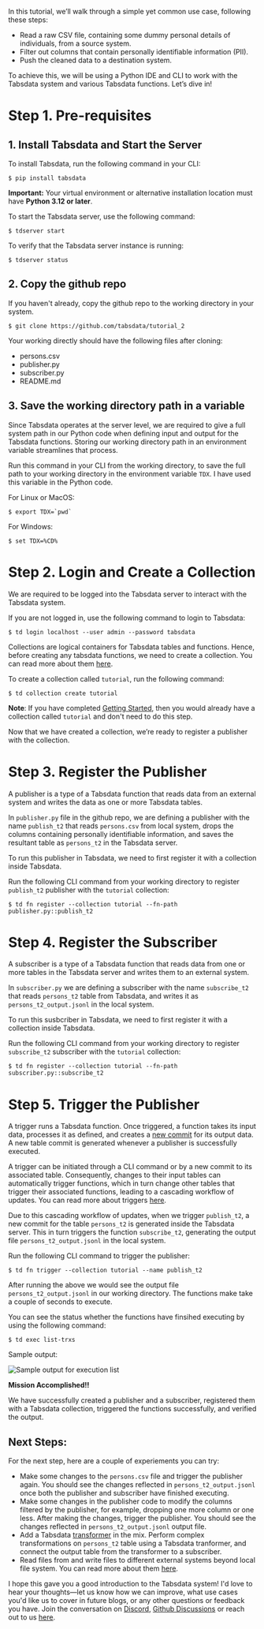 In this tutorial, we’ll walk through a simple yet common use case, following these steps:

* Read a raw CSV file, containing some dummy personal details of individuals, from a source system.
* Filter out columns that contain personally identifiable information (PII).
* Push the cleaned data to a destination system.

To achieve this, we will be using a Python IDE and CLI to work with the Tabsdata system and various Tabsdata functions. Let’s dive in!

# Step 1. Pre-requisites

## 1. Install Tabsdata and Start the Server

To install Tabsdata, run the following command in your CLI:

```
$ pip install tabsdata
```

**Important:** Your virtual environment or alternative installation location must have **Python 3.12 or later**.


To start the Tabsdata server, use the following command:

```
$ tdserver start
```


To verify that the Tabsdata server instance is running:

```
$ tdserver status
```


## 2. Copy the github repo

If you haven't already, copy the github repo to the working directory in your system.

```
$ git clone https://github.com/tabsdata/tutorial_2
```

Your working directly should have the following files after cloning:

* persons.csv
* publisher.py
* subscriber.py
* README.md



## 3. Save the working directory path in a variable

Since Tabsdata operates at the server level, we are required to give a full system path in our Python code when defining input and output for the Tabsdata functions. Storing our working directory path in an environment variable streamlines that process.

Run this command in your CLI from the working directory, to save the full path to your working directory in the environment variable ``TDX``. I have used this variable in the Python code.

For Linux or MacOS:

```
$ export TDX=`pwd`
```

For Windows:

```
$ set TDX=%CD%
```


# Step 2. Login and Create a Collection

We are required to be logged into the Tabsdata server to interact with the Tabsdata system.

If you are not logged in, use the following command to login to Tabsdata:

```
$ td login localhost --user admin --password tabsdata
```

Collections are logical containers for Tabsdata tables and functions. Hence, before creating any tabsdata functions, we need to create a collection. You can read more about them [here](https://docs.tabsdata.com/latest/guide/03_key_concepts/main.html#collections).

To create a collection called ``tutorial``, run the following command:

```
$ td collection create tutorial
```

**Note**: If you have completed [Getting Started](https://docs.tabsdata.com/latest/guide/02_getting_started/main.html), then you would already have a collection called ``tutorial`` and don't need to do this step.


Now that we have created a collection, we’re ready to register a publisher with the collection.


# Step 3. Register the Publisher

A publisher is a type of a Tabsdata function that reads data from an external system and writes the data as one or more Tabsdata tables.

In ``publisher.py`` file in the github repo, we are defining a publisher with the name ``publish_t2`` that reads ``persons.csv`` from local system, drops the columns containing personally identifiable information, and saves the resultant table as ``persons_t2`` in the Tabsdata server.

To run this publisher in Tabsdata, we need to first register it with a collection inside Tabsdata.

Run the following CLI command from your working directory to register ``publish_t2`` publisher with the ``tutorial`` collection:

```
$ td fn register --collection tutorial --fn-path publisher.py::publish_t2
```


# Step 4. Register the Subscriber

A subscriber is a type of a Tabsdata function that reads data from one or more tables in the Tabsdata server and writes them to an external system.

In ``subscriber.py`` we are defining a subscriber with the name ``subscribe_t2`` that reads ``persons_t2`` table from Tabsdata, and writes it as ``persons_t2_output.jsonl`` in the local system.

To run this susbcriber in Tabsdata, we need to first register it with a collection inside Tabsdata.

Run the following CLI command from your working directory to register ``subscribe_t2`` subscriber with the ``tutorial`` collection:

```
$ td fn register --collection tutorial --fn-path subscriber.py::subscribe_t2
```



# Step 5. Trigger the Publisher


A trigger runs a Tabsdata function. Once triggered, a function takes its input data, processes it as defined, and creates a [new commit](https://docs.tabsdata.com/latest/guide/06_working_with_tables/table_frame_1.html#table-commits) for its output data. A new table commit is generated whenever a publisher is successfully executed.

A trigger can be initiated through a CLI command or by a new commit to its associated table. Consequently, changes to their input tables can automatically trigger functions, which in turn change other tables that trigger their associated functions, leading to a cascading workflow of updates. You can read more about triggers [here](https://docs.tabsdata.com/latest/guide/05_working_with_triggers/main.html).

Due to this cascading workflow of updates, when we trigger ``publish_t2``, a new commit for the table ``persons_t2`` is generated inside the Tabsdata server. This in turn triggers the function ``subscribe_t2``, generating the output file ``persons_t2_output.jsonl`` in the local system.

Run the following CLI command to trigger the publisher:

```
$ td fn trigger --collection tutorial --name publish_t2
```

After running the above we would see the output file ``persons_t2_output.jsonl`` in our working directory. The functions make take a couple of seconds to execute. 

You can see the status whether the functions have finsihed executing by using the following command:

```
$ td exec list-trxs
```

Sample output:

![Sample output for execution list](https://docs.tabsdata.com/latest/_images/transf_trx.png)

**Mission Accomplished!!**

We have successfully created a publisher and a subscriber, registered them with a Tabsdata collection, triggered the functions successfully, and verified the output.


## Next Steps:

For the next step, here are a couple of experiements you can try:

* Make some changes to the ``persons.csv`` file and trigger the publisher again. You should see the changes reflected in ``persons_t2_output.jsonl`` once both the publisher and subscriber have finished executing. 
* Make some changes in the publisher code to modify the columns filtered by the publisher, for example, dropping one more column or one less. After making the changes, trigger the publisher. You should see the changes reflected in ``persons_t2_output.jsonl`` output file.
* Add a Tabsdata [transformer](https://docs.tabsdata.com/latest/guide/04_working_with_functions/working_with_transformers/main.html) in the mix. Perform complex transformations on ``persons_t2`` table using a Tabsdata tranformer, and connect the output table from the transformer to a subscriber.
* Read files from and write files to different external systems beyond local file system. You can read more about them [here](https://docs.tabsdata.com/latest/guide/supported_sources_and_destinations/main.html).


I hope this gave you a good introduction to the Tabsdata system! I'd love to hear your thoughts—let us know how we can improve, what use cases you'd like us to cover in future blogs, or any other questions or feedback you have. Join the conversation on [Discord](https://discord.gg/XRC5XZWppc), [Github Discussions](https://github.com/tabsdata/tabsdata/discussions) or reach out to us [here](https://www.tabsdata.com/contact).